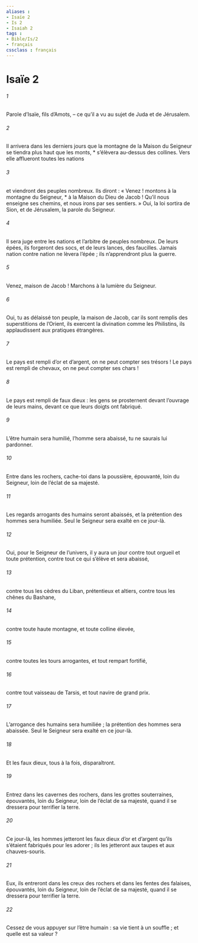 ```yaml
---
aliases : 
- Isaïe 2
- Is 2
- Isaiah 2
tags : 
- Bible/Is/2
- français
cssclass : français
---
```


# Isaïe 2

###### 1
Parole d’Isaïe, fils d’Amots, – ce qu’il a vu au sujet de Juda et de Jérusalem.
###### 2
Il arrivera dans les derniers jours
que la montagne de la Maison du Seigneur se tiendra plus haut que les monts, *
s’élèvera au-dessus des collines.
Vers elle afflueront toutes les nations
###### 3
et viendront des peuples nombreux.
Ils diront : « Venez !
montons à la montagne du Seigneur, *
à la Maison du Dieu de Jacob !
Qu’il nous enseigne ses chemins,
et nous irons par ses sentiers. »
Oui, la loi sortira de Sion,
et de Jérusalem, la parole du Seigneur.
###### 4
Il sera juge entre les nations
et l’arbitre de peuples nombreux.
De leurs épées, ils forgeront des socs,
et de leurs lances, des faucilles.
Jamais nation contre nation
ne lèvera l’épée ;
ils n’apprendront plus la guerre.
###### 5
Venez, maison de Jacob !
Marchons à la lumière du Seigneur.
###### 6
Oui, tu as délaissé ton peuple,
la maison de Jacob,
car ils sont remplis des superstitions de l’Orient,
ils exercent la divination comme les Philistins,
ils applaudissent aux pratiques étrangères.
###### 7
Le pays est rempli d’or et d’argent,
on ne peut compter ses trésors !
Le pays est rempli de chevaux,
on ne peut compter ses chars !
###### 8
Le pays est rempli de faux dieux :
les gens se prosternent devant l’ouvrage de leurs mains,
devant ce que leurs doigts ont fabriqué.
###### 9
L’être humain sera humilié,
l’homme sera abaissé,
tu ne saurais lui pardonner.
###### 10
Entre dans les rochers,
cache-toi dans la poussière,
épouvanté, loin du Seigneur,
loin de l’éclat de sa majesté.
###### 11
Les regards arrogants des humains seront abaissés,
et la prétention des hommes sera humiliée.
Seul le Seigneur sera exalté
en ce jour-là.
###### 12
Oui, pour le Seigneur de l’univers, il y aura un jour
contre tout orgueil et toute prétention,
contre tout ce qui s’élève et sera abaissé,
###### 13
contre tous les cèdres du Liban, prétentieux et altiers,
contre tous les chênes du Bashane,
###### 14
contre toute haute montagne,
et toute colline élevée,
###### 15
contre toutes les tours arrogantes,
et tout rempart fortifié,
###### 16
contre tout vaisseau de Tarsis,
et tout navire de grand prix.
###### 17
L’arrogance des humains sera humiliée ;
la prétention des hommes sera abaissée.
Seul le Seigneur sera exalté
en ce jour-là.
###### 18
Et les faux dieux, tous à la fois, disparaîtront.
###### 19
Entrez dans les cavernes des rochers,
dans les grottes souterraines,
épouvantés, loin du Seigneur,
loin de l’éclat de sa majesté,
quand il se dressera pour terrifier la terre.
###### 20
Ce jour-là, les hommes jetteront
les faux dieux d’or et d’argent
qu’ils s’étaient fabriqués pour les adorer ;
ils les jetteront aux taupes et aux chauves-souris.
###### 21
Eux, ils entreront dans les creux des rochers
et dans les fentes des falaises,
épouvantés, loin du Seigneur,
loin de l’éclat de sa majesté,
quand il se dressera pour terrifier la terre.
###### 22
Cessez de vous appuyer sur l’être humain :
sa vie tient à un souffle ;
et quelle est sa valeur ?
